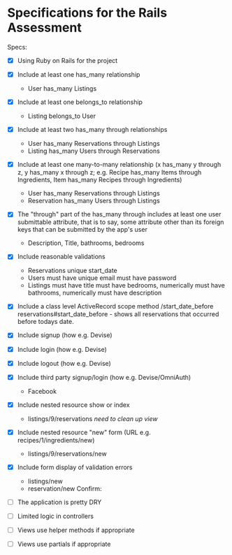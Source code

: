 # Specifications for the Rails Assessment

Specs:
- [x] Using Ruby on Rails for the project

- [x] Include at least one has_many relationship
  - User has_many Listings

- [x] Include at least one belongs_to relationship
  - Listing belongs_to User

- [x] Include at least two has_many through relationships
  - User has_many Reservations through Listings
  - Listing has_many Users through Reservations

- [x] Include at least one many-to-many relationship (x has_many y through z, y has_many x through z; e.g. Recipe has_many Items through Ingredients, Item has_many Recipes through Ingredients)
  - User has_many Reservations through Listings
  * Reservation has_many Users through Listings 

- [x] The "through" part of the has_many through includes at least one user submittable attribute, that is to say, some attribute other than its foreign keys that can be submitted by the app's user
  - Description, Title, bathrooms, bedrooms

- [x] Include reasonable validations
  - Reservations
    unique start_date
  - Users
      must have unique email
      must have password
  - Listings
      must have title
      must have bedrooms, numerically
      must have bathrooms, numerically
      must have description

- [x] Include a class level ActiveRecord scope method
  /start_date_before reservations#start_date_before - shows all reservations that occurred before todays date.

- [x] Include signup (how e.g. Devise)

- [x] Include login (how e.g. Devise)

- [x] Include logout (how e.g. Devise)

- [x] Include third party signup/login (how e.g. Devise/OmniAuth)
  - Facebook

- [x] Include nested resource show or index
  - listings/9/reservations *need to clean up view*

- [x] Include nested resource "new" form (URL e.g. recipes/1/ingredients/new)
  - listings/9/reservations/new

- [x] Include form display of validation errors
  - listings/new
  - reservation/new
Confirm:
- [ ] The application is pretty DRY
- [ ] Limited logic in controllers
- [ ] Views use helper methods if appropriate
- [ ] Views use partials if appropriate
